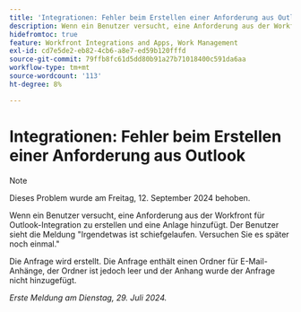 ```yaml
---
title: 'Integrationen: Fehler beim Erstellen einer Anforderung aus Outlook'
description: Wenn ein Benutzer versucht, eine Anforderung aus der Workfront für Outlook-Integration zu erstellen und eine Anlage hinzufügt. Der Benutzer sieht die Meldung Irgendetwas ist schiefgelaufen. Versuchen Sie es später noch einmal.
hidefromtoc: true
feature: Workfront Integrations and Apps, Work Management
exl-id: cd7e5de2-eb82-4cb6-a8e7-ed59b120fffd
source-git-commit: 79ffb8fc61d5dd80b91a27b71018400c591da6aa
workflow-type: tm+mt
source-wordcount: '113'
ht-degree: 8%

---
```


# Integrationen: Fehler beim Erstellen einer Anforderung aus Outlook

>[!NOTE]
>
>Dieses Problem wurde am Freitag, 12. September 2024 behoben.

Wenn ein Benutzer versucht, eine Anforderung aus der Workfront für Outlook-Integration zu erstellen und eine Anlage hinzufügt. Der Benutzer sieht die Meldung &quot;Irgendetwas ist schiefgelaufen. Versuchen Sie es später noch einmal.&quot;

Die Anfrage wird erstellt. Die Anfrage enthält einen Ordner für E-Mail-Anhänge, der Ordner ist jedoch leer und der Anhang wurde der Anfrage nicht hinzugefügt.

_Erste Meldung am Dienstag, 29. Juli 2024._

